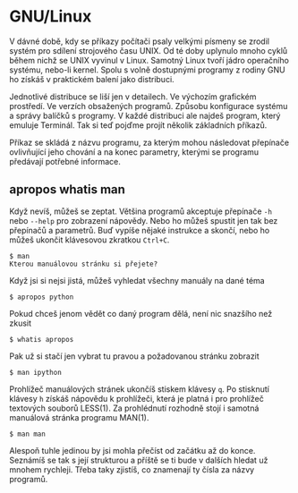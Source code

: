 # GNU/Linux

V dávné době, kdy se příkazy počítači psaly velkými písmeny se zrodil 
systém pro sdílení strojového času UNIX. Od té doby uplynulo mnoho 
cyklů během nichž se UNIX vyvinul v Linux. Samotný Linux tvoří jádro 
operačního systému, nebo-li kernel. Spolu s volně dostupnými programy z 
rodiny GNU ho získáš v praktickém balení jako distribuci.

Jednotlivé distribuce se liší jen v detailech. Ve výchozím grafickém 
prostředí. Ve verzích obsažených programů. Způsobu konfigurace systému 
a správy balíčků s programy. V každé distribuci ale najdeš program, 
který emuluje Terminál. Tak si teď pojďme projít několik základních 
příkazů.

Příkaz se skládá z názvu programu, za kterým mohou následovat přepínače 
ovlivňující jeho chování a na konec parametry, kterými se programu 
předávají potřebné informace.

## apropos whatis man

Když nevíš, můžeš se zeptat. Většina programů akceptuje přepínače `-h` 
nebo `--help` pro zobrazení nápovědy. Nebo ho můžeš spustit jen tak bez 
přepínačů a parametrů. Buď vypíše nějaké instrukce a skončí, nebo ho 
můžeš ukončit klávesovou zkratkou `Ctrl+C`.

	$ man
	Kterou manuálovou stránku si přejete?

Když jsi si nejsi jistá, můžeš vyhledat všechny manuály na dané téma

	$ apropos python

Pokud chceš jenom vědět co daný program dělá, není nic snazšího než 
zkusit

	$ whatis apropos

Pak už si stačí jen vybrat tu pravou a požadovanou stránku zobrazit

	$ man ipython

Prohlížeč manuálových stránek ukončíš stiskem klávesy `q`. Po stisknutí 
klávesy `h` získáš nápovědu k prohlížeči, která je platná i pro 
prohlížeč textových souborů LESS(1). Za prohlédnutí rozhodně stojí i 
samotná manuálová stránka programu MAN(1).

	$ man man

Alespoň tuhle jedinou by jsi mohla přečíst od začátku až do konce. 
Seznámíš se tak s její strukturou a příště se ti bude v dalších hledat 
už mnohem rychleji. Třeba taky zjistíš, co znamenají ty čísla za názvy 
programů.

